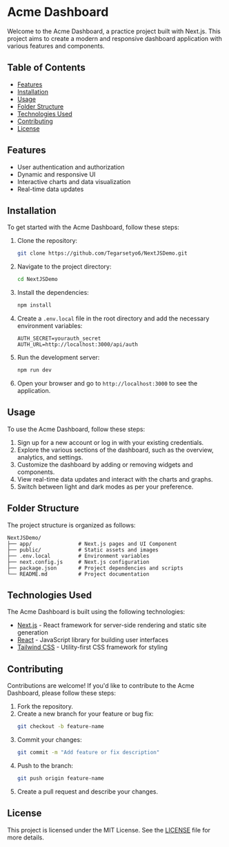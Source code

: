 # Acme Dashboard

Welcome to the Acme Dashboard, a practice project built with Next.js. This project aims to create a modern and responsive dashboard application with various features and components.

## Table of Contents

- [Features](#features)
- [Installation](#installation)
- [Usage](#usage)
- [Folder Structure](#folder-structure)
- [Technologies Used](#technologies-used)
- [Contributing](#contributing)
- [License](#license)

## Features

- User authentication and authorization
- Dynamic and responsive UI
- Interactive charts and data visualization
- Real-time data updates

## Installation

To get started with the Acme Dashboard, follow these steps:

1. Clone the repository:
   ```bash
   git clone https://github.com/Tegarsetyo6/NextJSDemo.git
   ```

2. Navigate to the project directory:
   ```bash
   cd NextJSDemo
   ```

3. Install the dependencies:
   ```bash
   npm install
   ```

4. Create a `.env.local` file in the root directory and add the necessary environment variables:
   ```env
   AUTH_SECRET=yourauth_secret
   AUTH_URL=http://localhost:3000/api/auth
   ```

5. Run the development server:
   ```bash
   npm run dev
   ```

6. Open your browser and go to `http://localhost:3000` to see the application.

## Usage

To use the Acme Dashboard, follow these steps:

1. Sign up for a new account or log in with your existing credentials.
2. Explore the various sections of the dashboard, such as the overview, analytics, and settings.
3. Customize the dashboard by adding or removing widgets and components.
4. View real-time data updates and interact with the charts and graphs.
5. Switch between light and dark modes as per your preference.

## Folder Structure

The project structure is organized as follows:

```
NextJSDemo/
├── app/               # Next.js pages and UI Component
├── public/            # Static assets and images
├── .env.local         # Environment variables
├── next.config.js     # Next.js configuration
├── package.json       # Project dependencies and scripts
└── README.md          # Project documentation
```

## Technologies Used

The Acme Dashboard is built using the following technologies:

- [Next.js](https://nextjs.org/) - React framework for server-side rendering and static site generation
- [React](https://reactjs.org/) - JavaScript library for building user interfaces
- [Tailwind CSS](https://tailwindcss.com/) - Utility-first CSS framework for styling

## Contributing

Contributions are welcome! If you'd like to contribute to the Acme Dashboard, please follow these steps:

1. Fork the repository.
2. Create a new branch for your feature or bug fix:
   ```bash
   git checkout -b feature-name
   ```
3. Commit your changes:
   ```bash
   git commit -m "Add feature or fix description"
   ```
4. Push to the branch:
   ```bash
   git push origin feature-name
   ```
5. Create a pull request and describe your changes.

## License

This project is licensed under the MIT License. See the [LICENSE](LICENSE) file for more details.
